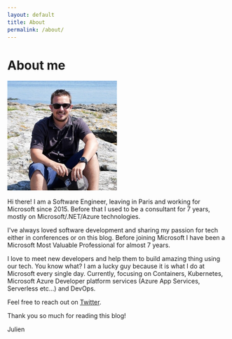 ```yaml
---
layout: default
title: About
permalink: /about/
---
```


# About me

![Julien Corioland](/assets/images/about.jpg)

Hi there! I am a Software Engineer, leaving in Paris and working for Microsoft since 2015. Before that I used to be a consultant for 7 years, mostly on Microsoft/.NET/Azure technologies.

I've always loved software development and sharing my passion for tech either in conferences or on this blog. Before joining Microsoft I have been a Microsoft Most Valuable Professional for almost 7 years.

I love to meet new developers and help them to build amazing thing using our tech. You know what? I am a lucky guy because it is what I do at Microsoft every single day. Currently, focusing on Containers, Kubernetes, Microsoft Azure Developer platform services (Azure App Services, Serverless etc...) and DevOps.

Feel free to reach out on [Twitter](https://twitter.com/jcorioland).

Thank you so much for reading this blog!

Julien